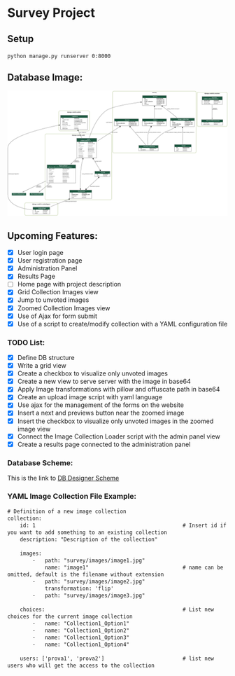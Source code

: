 # Survey Project

## Setup
`python manage.py runserver 0:8000`

## Database Image:
![](db_image.png)

## Upcoming Features:
- [X] User login page
- [X] User registration page
- [X] Administration Panel
- [X] Results Page
- [ ] Home page with project description
- [X] Grid Collection Images view
- [X] Jump to unvoted images
- [X] Zoomed Collection Images view
- [X] Use of Ajax for form submit
- [X] Use of a script to create/modify collection with a YAML configuration file 

### TODO List:
- [X] Define DB structure
- [X] Write a grid view
- [X] Create a checkbox to visualize only unvoted images
- [X] Create a new view to serve server with the image in base64
- [X] Apply Image transformations with pillow and offuscate path in base64
- [X] Create an upload image script with yaml language
- [X] Use ajax for the management of the forms on the website
- [X] Insert a next and previews button near the zoomed image
- [X] Insert the checkbox to visualize only unvoted images in the zoomed image view
- [X] Connect the Image Collection Loader script with the admin panel view
- [X] Create a results page connected to the administration panel

### Database Scheme:
This is the link to [DB Designer Scheme](https://dbdesigner.page.link/egjKR3X2GqZGYSDZ8)

### YAML Image Collection File Example:
```
# Definition of a new image collection
collection:
    id: 1                                               # Insert id if you want to add something to an existing collection
    description: "Description of the collection"

    images:
        -   path: "survey/images/image1.jpg"
            name: "image1"                              # name can be omitted, default is the filename without extension
        -   path: "survey/images/image2.jpg"
            transformation: 'flip'
        -   path: "survey/images/image3.jpg"

    choices:                                            # List new choices for the current image collection
        -   name: "Collection1_Option1"
        -   name: "Collection1_Option2"
        -   name: "Collection1_Option3"
        -   name: "Collection1_Option4"

    users: ['prova1', 'prova2']                         # list new users who will get the access to the collection
```